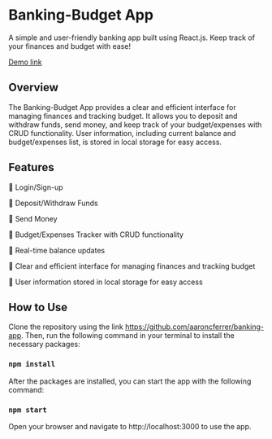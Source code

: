 # Banking-Budget App

A simple and user-friendly banking app built using React.js. Keep track of your finances and budget with ease!

[Demo link](https://banking-app-delta.vercel.app/)

## Overview

The Banking-Budget App provides a clear and efficient interface for managing finances and tracking budget. It allows you to deposit and withdraw funds, send money, and keep track of your budget/expenses with CRUD functionality. User information, including current balance and budget/expenses list, is stored in local storage for easy access.

## Features

📌 Login/Sign-up

📌 Deposit/Withdraw Funds

📌 Send Money

📌 Budget/Expenses Tracker with CRUD functionality

📌 Real-time balance updates

📌 Clear and efficient interface for managing finances and tracking budget

📌 User information stored in local storage for easy access


## How to Use

Clone the repository using the link https://github.com/aaroncferrer/banking-app. Then, run the following command in your terminal to install the necessary packages:

### `npm install`

After the packages are installed, you can start the app with the following command:

### `npm start`

Open your browser and navigate to http://localhost:3000 to use the app.